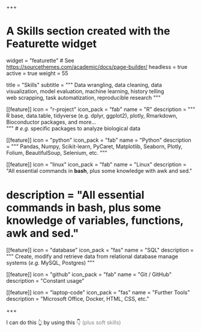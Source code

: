 +++
# A Skills section created with the Featurette widget
widget = "featurette"  # See https://sourcethemes.com/academic/docs/page-builder/
headless = true
active = true
weight = 55

title = "Skills"
subtitle = """
  Data wrangling, data cleaning, data visualization, model evaluation, machine learning, history telling  
  web scrapping, task automatization, reproducible research
  """

[[feature]]
  icon = "r-project"
  icon_pack = "fab"
  name = "R"
  description = """
  R base, data.table, tidyverse (e.g. dplyr, ggplot2), plotly, Rmarkdown, Bioconductor packages, and more...  
  """ # _e.g._ specific packages to analyze biological data
  
[[feature]]
  icon = "python"
  icon_pack = "fab"
  name = "Python"
  description = """
  Pandas, Numpy, Scikit-learn, PyCaret, Matplotlib, Seaborn, Plotly, Folium, BeautifulSoup, Selenium, etc.
  """  

[[feature]]
 icon = "linux"
 icon_pack = "fab"
 name = "Linux"
 description = "All essential commands in **bash**, plus some knowledge with awk and sed."
 # description = "All essential commands in **bash**, plus some knowledge of variables, functions, awk and sed."
 
[[feature]]
  icon = "database"
  icon_pack = "fas"
  name = "SQL"
  description = """
  Create, modify and retrieve data from relational database manage systems (_e.g._ MySQL, Postgres)
  """

[[feature]]
 icon = "github"
 icon_pack = "fab"
 name = "Git / GitHub"
 description = "Constant usage"
 
[[feature]]
 icon = "laptop-code"
 icon_pack = "fas"
 name = "Further Tools"
 description = "Microsoft Office, Docker, HTML, CSS, etc."

+++

I can do this :point_up_2: by using this :point_down: <span style="color:gray">(plus soft skills)</span>

